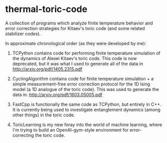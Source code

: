 # thermal-toric-code
A collection of programs which analyze finite temperature behavior and error correction strategies for Kitaev's toric code (and some related stabilizer codes).

In approximate chronological order (as they were developed by me):

1. TCPython contains code for performing finite temperature simulation of the dynamics of Alexei Kitaev's toric code.  This code is now deprecated, but it was what I used to generate all of the data in http://arxiv.org/pdf/1405.2315.pdf

2. CyclingAlgorithm contains code for finite temperature simulation + a simple measurement-free error correction protocol for the 1D Ising model (a 1D analogue of the toric code).  This was used to generate the data in: http://arxiv.org/pdf/1603.05005.pdf

3. FastCpp is functionally the same code as TCPython, but entirely in C++.  It is currently being used to investigate entanglement dynamics (among other things) in the toric code.

4. ToricLearning is my new foray into the world of machine learning, where I'm trying to build an OpenAI-gym-style environment for error-correcting the toric code.
